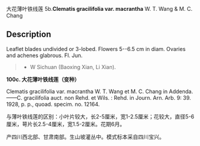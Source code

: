 大花薄叶铁线莲
5b.**Clematis gracilifolia var. macrantha** W. T. Wang & M. C. Chang

## Description
Leaflet blades undivided or 3-lobed. Flowers 5--6.5 cm in diam. Ovaries and achenes glabrous. Fl. Jun.


> * W Sichuan (Baoxing Xian, Li Xian).

**100c. 大花薄叶铁线莲（变种）**

Clematis gracilifolia var. macrantha W. T. Wang et M. C. Chang in Addenda.——C. gracilifolia auct. non Rehd. et Wils. : Rehd. in Journ. Arn. Arb. 9: 39. 1928, p. p., quoad. specim. no. 12164.

与薄叶铁线莲的区别：小叶片较大，长2-5厘米，宽1-2.5厘米；花较大，直径5-6厘米，萼片长2.5-4厘米，宽1.5-2厘米。花期6月。

产四川西北部、甘肃南部。生山坡灌丛中。模式标本采自四川宝兴。

